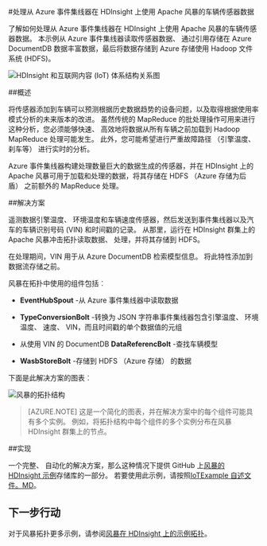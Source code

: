 <properties
 pageTitle="处理与在 HDInsight 上的 Apache 风暴的车辆传感器数据 |Microsoft Azure"
 description="了解如何处理事件集线器在 HDInsight 上使用 Apache 风暴从车辆传感器数据。 从 DocumentDB，添加模型数据并存储到存储输出。"
 services="hdinsight,documentdb,notification-hubs"
 documentationCenter=""
 authors="Blackmist"
 manager="jhubbard"
 editor="cgronlun"/>

<tags
ms.service="hdinsight"
ms.devlang="java"
ms.topic="article"
ms.tgt_pltfrm="na"
ms.workload="big-data"
ms.date="08/23/2016"
ms.author="larryfr"/>

#<a name="process-vehicle-sensor-data-from-azure-event-hubs-using-apache-storm-on-hdinsight"></a>处理从 Azure 事件集线器在 HDInsight 上使用 Apache 风暴的车辆传感器数据

了解如何处理从 Azure 事件集线器在 HDInsight 上使用 Apache 风暴的车辆传感器数据。 本示例从 Azure 事件集线器读取传感器数据、 通过引用存储在 Azure DocumentDB 数据丰富数据，最后将数据存储到 Azure 存储使用 Hadoop 文件系统 (HDFS)。

![HDInsight 和互联网内容 (IoT) 体系结构关系图](./media/hdinsight-storm-iot-eventhub-documentdb/iot.png)

##<a name="overview"></a>概述

将传感器添加到车辆可以预测根据历史数据趋势的设备问题，以及取得根据使用率模式分析的未来版本的改进。 虽然传统的 MapReduce 的批处理操作可用来进行这种分析，您必须能够快速、 高效地将数据从所有车辆之前加载到 Hadoop MapReduce 处理可能发生。 此外，您可能希望进行严重故障路径 （引擎温度、 刹车等） 进行实时的分析。

Azure 事件集线器构建处理数量巨大的数据生成的传感器，并在 HDInsight 上的 Apache 风暴可用于加载和处理的数据，将其存储在 HDFS （Azure 存储为后盾） 之前额外的 MapReduce 处理。

##<a name="solution"></a>解决方案

遥测数据引擎温度、 环境温度和车辆速度传感器，然后发送到事件集线器以及汽车的车辆识别号码 (VIN) 和时间戳的记录。 从那里，运行在 HDInsight 群集上的 Apache 风暴冲击拓扑读取数据、 处理，并将其存储到 HDFS。

在处理期间，VIN 用于从 Azure DocumentDB 检索模型信息。 将此特性添加到数据流存储之前。

风暴在拓扑中使用的组件包括︰

* **EventHubSpout** -从 Azure 事件集线器中读取数据

* **TypeConversionBolt** -转换为 JSON 字符串事件集线器包含引擎温度、 环境温度、 速度、 VIN，而且时间戳的单个数据值的元组

* 从使用 VIN 的 DocumentDB **DataReferencBolt** -查找车辆模型

* **WasbStoreBolt** -存储到 HDFS （Azure 存储） 的数据

下面是此解决方案的图表︰

![风暴的拓扑结构](./media/hdinsight-storm-iot-eventhub-documentdb/iottopology.png)

> [AZURE.NOTE] 这是一个简化的图表，并在解决方案中的每个组件可能具有多个实例。 例如，将拓扑结构中每个组件的多个实例分布在风暴 HDInsight 群集上的节点。

##<a name="implementation"></a>实现

一个完整、 自动化的解决方案，那么这种情况下提供 GitHub 上[风暴的 HDInsight 示例](https://github.com/hdinsight/hdinsight-storm-examples)存储库的一部分。 若要使用此示例，请按照[IoTExample 自述文件。MD](https://github.com/hdinsight/hdinsight-storm-examples/blob/master/IotExample/README.md)。

## <a name="next-steps"></a>下一步行动

对于风暴拓扑更多示例，请参阅[风暴在 HDInsight 上的示例拓扑](hdinsight-storm-example-topology.md)。
